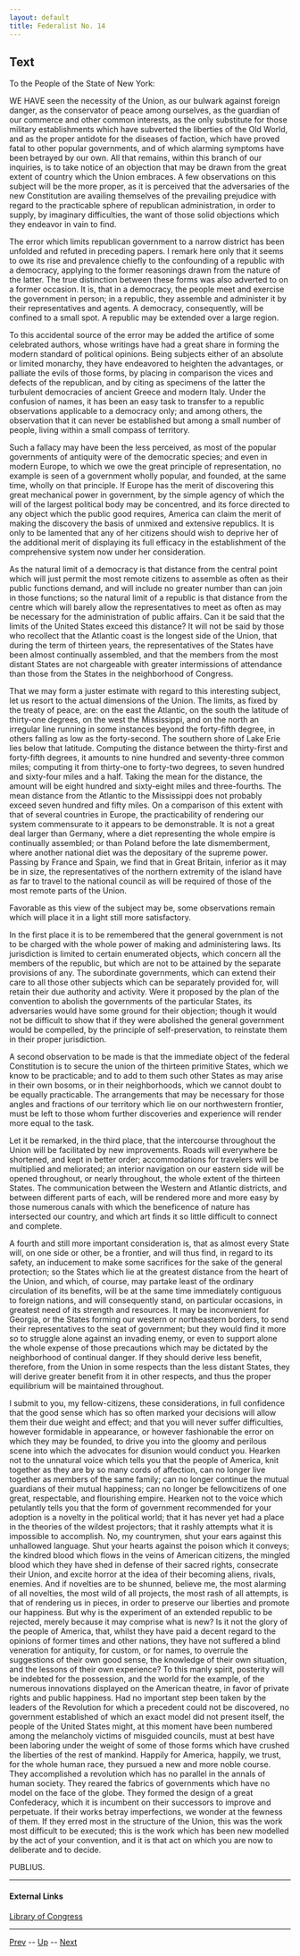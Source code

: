 ```yaml
---
layout: default
title: Federalist No. 14
---
```


## Text

To the People of the State of New York:

WE HAVE seen the necessity of the Union, as our bulwark against foreign danger, as the conservator of peace among ourselves, as the guardian of our commerce and other common interests, as the only substitute for those military establishments which have subverted the liberties of the Old World, and as the proper antidote for the diseases of faction, which have proved fatal to other popular governments, and of which alarming symptoms have been betrayed by our own. All that remains, within this branch of our inquiries, is to take notice of an objection that may be drawn from the great extent of country which the Union embraces. A few observations on this subject will be the more proper, as it is perceived that the adversaries of the new Constitution are availing themselves of the prevailing prejudice with regard to the practicable sphere of republican administration, in order to supply, by imaginary difficulties, the want of those solid objections which they endeavor in vain to find.

The error which limits republican government to a narrow district has been unfolded and refuted in preceding papers. I remark here only that it seems to owe its rise and prevalence chiefly to the confounding of a republic with a democracy, applying to the former reasonings drawn from the nature of the latter. The true distinction between these forms was also adverted to on a former occasion. It is, that in a democracy, the people meet and exercise the government in person; in a republic, they assemble and administer it by their representatives and agents. A democracy, consequently, will be confined to a small spot. A republic may be extended over a large region.

To this accidental source of the error may be added the artifice of some celebrated authors, whose writings have had a great share in forming the modern standard of political opinions. Being subjects either of an absolute or limited monarchy, they have endeavored to heighten the advantages, or palliate the evils of those forms, by placing in comparison the vices and defects of the republican, and by citing as specimens of the latter the turbulent democracies of ancient Greece and modern Italy. Under the confusion of names, it has been an easy task to transfer to a republic observations applicable to a democracy only; and among others, the observation that it can never be established but among a small number of people, living within a small compass of territory.

Such a fallacy may have been the less perceived, as most of the popular governments of antiquity were of the democratic species; and even in modern Europe, to which we owe the great principle of representation, no example is seen of a government wholly popular, and founded, at the same time, wholly on that principle. If Europe has the merit of discovering this great mechanical power in government, by the simple agency of which the will of the largest political body may be concentred, and its force directed to any object which the public good requires, America can claim the merit of making the discovery the basis of unmixed and extensive republics. It is only to be lamented that any of her citizens should wish to deprive her of the additional merit of displaying its full efficacy in the establishment of the comprehensive system now under her consideration.

As the natural limit of a democracy is that distance from the central point which will just permit the most remote citizens to assemble as often as their public functions demand, and will include no greater number than can join in those functions; so the natural limit of a republic is that distance from the centre which will barely allow the representatives to meet as often as may be necessary for the administration of public affairs. Can it be said that the limits of the United States exceed this distance? It will not be said by those who recollect that the Atlantic coast is the longest side of the Union, that during the term of thirteen years, the representatives of the States have been almost continually assembled, and that the members from the most distant States are not chargeable with greater intermissions of attendance than those from the States in the neighborhood of Congress.

That we may form a juster estimate with regard to this interesting subject, let us resort to the actual dimensions of the Union. The limits, as fixed by the treaty of peace, are: on the east the Atlantic, on the south the latitude of thirty-one degrees, on the west the Mississippi, and on the north an irregular line running in some instances beyond the forty-fifth degree, in others falling as low as the forty-second. The southern shore of Lake Erie lies below that latitude. Computing the distance between the thirty-first and forty-fifth degrees, it amounts to nine hundred and seventy-three common miles; computing it from thirty-one to forty-two degrees, to seven hundred and sixty-four miles and a half. Taking the mean for the distance, the amount will be eight hundred and sixty-eight miles and three-fourths. The mean distance from the Atlantic to the Mississippi does not probably exceed seven hundred and fifty miles. On a comparison of this extent with that of several countries in Europe, the practicability of rendering our system commensurate to it appears to be demonstrable. It is not a great deal larger than Germany, where a diet representing the whole empire is continually assembled; or than Poland before the late dismemberment, where another national diet was the depositary of the supreme power. Passing by France and Spain, we find that in Great Britain, inferior as it may be in size, the representatives of the northern extremity of the island have as far to travel to the national council as will be required of those of the most remote parts of the Union.

Favorable as this view of the subject may be, some observations remain which will place it in a light still more satisfactory.

In the first place it is to be remembered that the general government is not to be charged with the whole power of making and administering laws. Its jurisdiction is limited to certain enumerated objects, which concern all the members of the republic, but which are not to be attained by the separate provisions of any. The subordinate governments, which can extend their care to all those other subjects which can be separately provided for, will retain their due authority and activity. Were it proposed by the plan of the convention to abolish the governments of the particular States, its adversaries would have some ground for their objection; though it would not be difficult to show that if they were abolished the general government would be compelled, by the principle of self-preservation, to reinstate them in their proper jurisdiction.

A second observation to be made is that the immediate object of the federal Constitution is to secure the union of the thirteen primitive States, which we know to be practicable; and to add to them such other States as may arise in their own bosoms, or in their neighborhoods, which we cannot doubt to be equally practicable. The arrangements that may be necessary for those angles and fractions of our territory which lie on our northwestern frontier, must be left to those whom further discoveries and experience will render more equal to the task.

Let it be remarked, in the third place, that the intercourse throughout the Union will be facilitated by new improvements. Roads will everywhere be shortened, and kept in better order; accommodations for travelers will be multiplied and meliorated; an interior navigation on our eastern side will be opened throughout, or nearly throughout, the whole extent of the thirteen States. The communication between the Western and Atlantic districts, and between different parts of each, will be rendered more and more easy by those numerous canals with which the beneficence of nature has intersected our country, and which art finds it so little difficult to connect and complete.

A fourth and still more important consideration is, that as almost every State will, on one side or other, be a frontier, and will thus find, in regard to its safety, an inducement to make some sacrifices for the sake of the general protection; so the States which lie at the greatest distance from the heart of the Union, and which, of course, may partake least of the ordinary circulation of its benefits, will be at the same time immediately contiguous to foreign nations, and will consequently stand, on particular occasions, in greatest need of its strength and resources. It may be inconvenient for Georgia, or the States forming our western or northeastern borders, to send their representatives to the seat of government; but they would find it more so to struggle alone against an invading enemy, or even to support alone the whole expense of those precautions which may be dictated by the neighborhood of continual danger. If they should derive less benefit, therefore, from the Union in some respects than the less distant States, they will derive greater benefit from it in other respects, and thus the proper equilibrium will be maintained throughout.

I submit to you, my fellow-citizens, these considerations, in full confidence that the good sense which has so often marked your decisions will allow them their due weight and effect; and that you will never suffer difficulties, however formidable in appearance, or however fashionable the error on which they may be founded, to drive you into the gloomy and perilous scene into which the advocates for disunion would conduct you. Hearken not to the unnatural voice which tells you that the people of America, knit together as they are by so many cords of affection, can no longer live together as members of the same family; can no longer continue the mutual guardians of their mutual happiness; can no longer be fellowcitizens of one great, respectable, and flourishing empire. Hearken not to the voice which petulantly tells you that the form of government recommended for your adoption is a novelty in the political world; that it has never yet had a place in the theories of the wildest projectors; that it rashly attempts what it is impossible to accomplish. No, my countrymen, shut your ears against this unhallowed language. Shut your hearts against the poison which it conveys; the kindred blood which flows in the veins of American citizens, the mingled blood which they have shed in defense of their sacred rights, consecrate their Union, and excite horror at the idea of their becoming aliens, rivals, enemies. And if novelties are to be shunned, believe me, the most alarming of all novelties, the most wild of all projects, the most rash of all attempts, is that of rendering us in pieces, in order to preserve our liberties and promote our happiness. But why is the experiment of an extended republic to be rejected, merely because it may comprise what is new? Is it not the glory of the people of America, that, whilst they have paid a decent regard to the opinions of former times and other nations, they have not suffered a blind veneration for antiquity, for custom, or for names, to overrule the suggestions of their own good sense, the knowledge of their own situation, and the lessons of their own experience? To this manly spirit, posterity will be indebted for the possession, and the world for the example, of the numerous innovations displayed on the American theatre, in favor of private rights and public happiness. Had no important step been taken by the leaders of the Revolution for which a precedent could not be discovered, no government established of which an exact model did not present itself, the people of the United States might, at this moment have been numbered among the melancholy victims of misguided councils, must at best have been laboring under the weight of some of those forms which have crushed the liberties of the rest of mankind. Happily for America, happily, we trust, for the whole human race, they pursued a new and more noble course. They accomplished a revolution which has no parallel in the annals of human society. They reared the fabrics of governments which have no model on the face of the globe. They formed the design of a great Confederacy, which it is incumbent on their successors to improve and perpetuate. If their works betray imperfections, we wonder at the fewness of them. If they erred most in the structure of the Union, this was the work most difficult to be executed; this is the work which has been new modelled by the act of your convention, and it is that act on which you are now to deliberate and to decide.

PUBLIUS.

---
#### External Links
[Library of Congress]()

---

[Prev](13.md) -- [Up](README.md) -- [Next](15.md)
